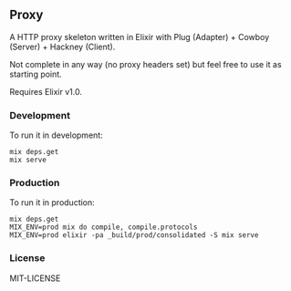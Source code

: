 ## Proxy

A HTTP proxy skeleton written in Elixir with Plug (Adapter) + Cowboy (Server) + Hackney (Client).

Not complete in any way (no proxy headers set) but feel free to use it as starting point.

Requires Elixir v1.0.

### Development

To run it in development:

    mix deps.get
    mix serve

### Production

To run it in production:

    mix deps.get
    MIX_ENV=prod mix do compile, compile.protocols
    MIX_ENV=prod elixir -pa _build/prod/consolidated -S mix serve

### License

MIT-LICENSE
